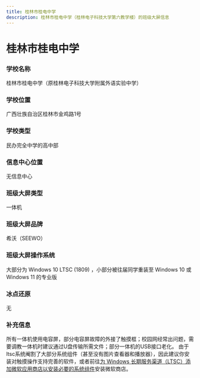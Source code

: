 ```yaml
---
title: 桂林市桂电中学
description: 桂林市桂电中学（桂林电子科技大学第六教学楼）的班级大屏信息
---
```


# 桂林市桂电中学

### 学校名称

桂林市桂电中学（原桂林电子科技大学附属外语实验中学）

### 学校位置

广西壮族自治区桂林市金鸡路1号

### 学校类型

民办完全中学的高中部

### 信息中心位置

无信息中心

### 班级大屏类型

一体机

### 班级大屏品牌

希沃（SEEWO）

### 班级大屏操作系统

大部分为 Windows 10 LTSC (1809) ，小部分被往届同学重装至 Windows 10 或 Windows 11 的专业版

### 冰点还原

无

### 补充信息

所有一体机使用电容屏，部分电容屏故障的外接了触摸框；校园网经常出问题，需要调教一体机时建议通过U盘传输所需文件；部分一体机的USB接口老化。
由于ltsc系统阉割了大部分系统组件（甚至没有图片查看器和播放器），因此建议你安装对触摸操作支持完善的软件，或者前往[为 Windows 长期服务渠道（LTSC）添加微软应用商店以安装必要的系统组件](\docs\faq\Add-Microsoft-Store-For-Windows-LTSC.md)安装微软商店。